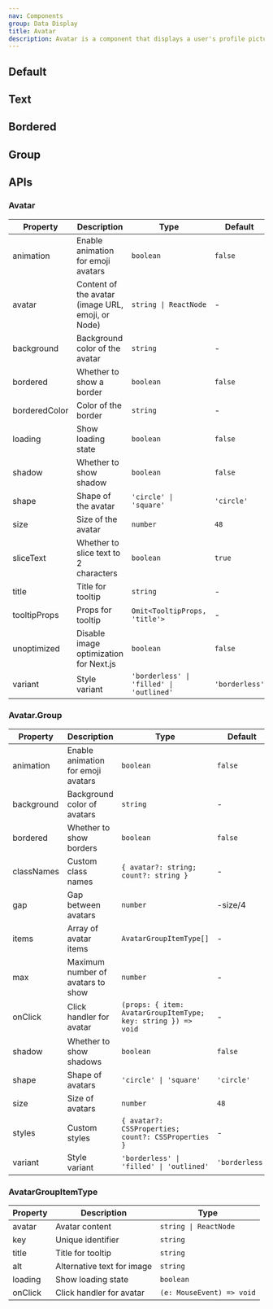 ```yaml
---
nav: Components
group: Data Display
title: Avatar
description: Avatar is a component that displays a user's profile picture or initials. It can be customized with props like size, shape, background color, and image source. If no image source is provided, it will display the user's initials. This component is typically used in user profile pages, comment sections, or messaging applications.
---
```


## Default

<code src="./demos/index.tsx" nopadding></code>

## Text

<code src="./demos/Text.tsx" center></code>

## Bordered

<code src="./demos/Bordered.tsx" center></code>

## Group

<code src="./demos/Group.tsx" nopadding></code>

## APIs

### Avatar

| Property      | Description                                       | Type                                     | Default        |
| ------------- | ------------------------------------------------- | ---------------------------------------- | -------------- |
| animation     | Enable animation for emoji avatars                | `boolean`                                | `false`        |
| avatar        | Content of the avatar (image URL, emoji, or Node) | `string \| ReactNode`                    | -              |
| background    | Background color of the avatar                    | `string`                                 | -              |
| bordered      | Whether to show a border                          | `boolean`                                | `false`        |
| borderedColor | Color of the border                               | `string`                                 | -              |
| loading       | Show loading state                                | `boolean`                                | `false`        |
| shadow        | Whether to show shadow                            | `boolean`                                | `false`        |
| shape         | Shape of the avatar                               | `'circle' \| 'square'`                   | `'circle'`     |
| size          | Size of the avatar                                | `number`                                 | `48`           |
| sliceText     | Whether to slice text to 2 characters             | `boolean`                                | `true`         |
| title         | Title for tooltip                                 | `string`                                 | -              |
| tooltipProps  | Props for tooltip                                 | `Omit<TooltipProps, 'title'>`            | -              |
| unoptimized   | Disable image optimization for Next.js            | `boolean`                                | `false`        |
| variant       | Style variant                                     | `'borderless' \| 'filled' \| 'outlined'` | `'borderless'` |

### Avatar.Group

| Property   | Description                        | Type                                                          | Default        |
| ---------- | ---------------------------------- | ------------------------------------------------------------- | -------------- |
| animation  | Enable animation for emoji avatars | `boolean`                                                     | `false`        |
| background | Background color of avatars        | `string`                                                      | -              |
| bordered   | Whether to show borders            | `boolean`                                                     | `false`        |
| classNames | Custom class names                 | `{ avatar?: string; count?: string }`                         | -              |
| gap        | Gap between avatars                | `number`                                                      | -size/4        |
| items      | Array of avatar items              | `AvatarGroupItemType[]`                                       | -              |
| max        | Maximum number of avatars to show  | `number`                                                      | -              |
| onClick    | Click handler for avatar           | `(props: { item: AvatarGroupItemType; key: string }) => void` | -              |
| shadow     | Whether to show shadows            | `boolean`                                                     | `false`        |
| shape      | Shape of avatars                   | `'circle' \| 'square'`                                        | `'circle'`     |
| size       | Size of avatars                    | `number`                                                      | `48`           |
| styles     | Custom styles                      | `{ avatar?: CSSProperties; count?: CSSProperties }`           | -              |
| variant    | Style variant                      | `'borderless' \| 'filled' \| 'outlined'`                      | `'borderless'` |

### AvatarGroupItemType

| Property | Description                | Type                      |
| -------- | -------------------------- | ------------------------- |
| avatar   | Avatar content             | `string \| ReactNode`     |
| key      | Unique identifier          | `string`                  |
| title    | Title for tooltip          | `string`                  |
| alt      | Alternative text for image | `string`                  |
| loading  | Show loading state         | `boolean`                 |
| onClick  | Click handler for avatar   | `(e: MouseEvent) => void` |
